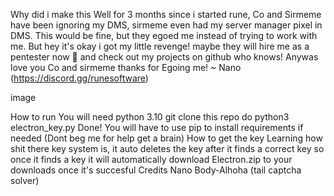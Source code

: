 Why did i make this
Well for 3 months since i started rune, Co and Sirmeme have been ignoring my DMS, sirmeme even had my server manager pixel in DMS. This would be fine, but they egoed me instead of trying to work with me. But hey it's okay i got my little revenge! maybe they will hire me as a pentester now 🤡 and check out my projects on github who knows! Anywas love you Co and sirmeme thanks for Egoing me! ~ Nano (https://discord.gg/runesoftware)

image

How to run
You will need python 3.10
git clone this repo
do python3 electron_key.py
Done! You will have to use pip to install requirements if needed (Dont beg me for help get a brain)
How to get the key
Learning how shit there key system is, it auto deletes the key after it finds a correct key so once it finds a key it will automatically download Electron.zip to your downloads once it's succesful
Credits
Nano
Body-Alhoha (tail captcha solver)
